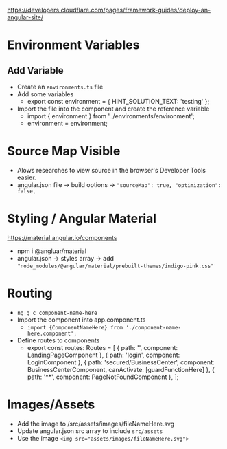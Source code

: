 https://developers.cloudflare.com/pages/framework-guides/deploy-an-angular-site/

# Environment Variables
## Add Variable
- Create an `environments.ts` file
- Add some variables
  - export const environment = {
        HINT_SOLUTION_TEXT: 'testing'
    };
- Import the file into the component and create the reference variable
  - import { environment } from '../environments/environment';
  - environment = environment;

# Source Map Visible
- Alows researches to view source in the browser's Developer Tools easier.
- angular.json file -> build options -> `"sourceMap": true, "optimization": false,`

# Styling / Angular Material
https://material.angular.io/components
- npm i @angluar/material
- angular.json -> styles array -> add `"node_modules/@angular/material/prebuilt-themes/indigo-pink.css"`

# Routing
- `ng g c component-name-here`
- Import the component into app.component.ts
  - `import {ComponentNameHere} from './component-name-here.component';`
- Define routes to components
  - export const routes: Routes = [
      { path: '', component: LandingPageComponent },
      { path: 'login', component: LoginComponent },
      { path: 'secured/BusinessCenter', component: BusinessCenterComponent, canActivate: [guardFunctionHere] },
      { path: '**', component: PageNotFoundComponent },
  ];


# Images/Assets
- Add the image to /src/assets/images/fileNameHere.svg
- Update angular.json src array to include `src/assets`
- Use the image `<img src="assets/images/fileNameHere.svg">`